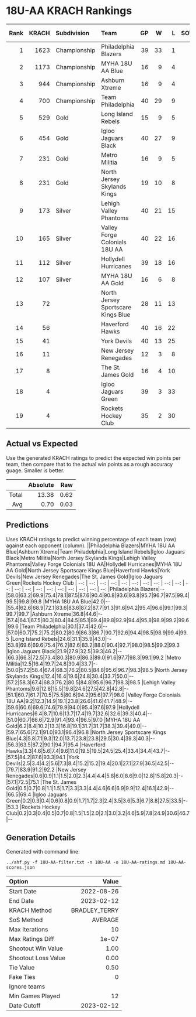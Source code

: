 # 18U-AA KRACH Rankings
Rank|KRACH|Subdivision|Team|GP|W|L|SOW|SOL|T|SoS|Exp Wins|Win Diff
---:|---:|:---|:---|---:|---:|---:|---:|---:|---:|---:|---:|---:
1|1623|Championship|Philadelphia Blazers|39|33|1|3|2|0|351|33.1|-2.9
2|1173|Championship|MYHA 18U AA Blue|16|9|4|3|0|0|650|11.1|-0.9
3|944|Championship|Ashburn Xtreme|16|9|4|3|0|0|527|11.3|-0.7
4|700|Championship|Team Philadelphia|40|29|9|2|0|0|374|29.9|-1.1
5|529|Gold|Long Island Rebels|15|9|5|1|0|0|421|9.8|-0.2
6|454|Gold|Igloo Jaguars Black|40|27|9|0|4|0|402|26.5|-0.5
7|231|Gold|Metro Militia|16|9|5|2|0|0|183|11.4|0.4
8|231|Gold|North Jersey Skylands Kings|19|10|8|0|1|0|462|10.0|-0.0
9|173|Silver|Lehigh Valley Phantoms|40|21|15|1|3|0|314|22.6|0.6
10|165|Silver|Valley Forge Colonials 18U AA|40|22|16|1|1|0|279|23.8|0.8
11|112|Silver|Hollydell Hurricanes|39|18|16|2|3|0|252|20.8|0.8
12|107|Silver|MYHA 18U AA Gold|16|6|8|1|1|0|382|7.2|0.2
13|72||North Jersey Sportscare Kings Blue|28|11|13|2|2|0|193|13.6|0.6
14|56||Haverford Hawks|40|16|22|1|1|0|285|18.1|1.1
15|41||York Devils|40|13|25|1|1|0|315|14.8|0.8
16|11||New Jersey Renegades|12|3|8|1|0|0|84|4.5|0.5
17|8||The St. James Gold|16|4|10|0|2|0|72|4.4|0.4
18|4||Igloo Jaguars Green|39|3|33|1|2|0|244|4.4|0.4
19|4||Rockets Hockey Club|35|2|30|1|2|0|268|3.3|0.3

## Actual vs Expected
Use the generated KRACH ratings to predict the expected win points per team, then compare that to the actual win points as a rough accuracy guage. Smaller is better.

||Absolute|Raw
|---:|---:|---:
|Total|13.38|0.62
|Avg|0.70|0.03

## Predictions
Uses KRACH ratings to predict winning percentage of each team (row) against each opponent (column).
||Philadelphia Blazers|MYHA 18U AA Blue|Ashburn Xtreme|Team Philadelphia|Long Island Rebels|Igloo Jaguars Black|Metro Militia|North Jersey Skylands Kings|Lehigh Valley Phantoms|Valley Forge Colonials 18U AA|Hollydell Hurricanes|MYHA 18U AA Gold|North Jersey Sportscare Kings Blue|Haverford Hawks|York Devils|New Jersey Renegades|The St. James Gold|Igloo Jaguars Green|Rockets Hockey Club
| --: | --: | --: | --: | --: | --: | --: | --: | --: | --: | --: | --: | --: | --: | --: | --: | --: | --: | --: | --: 
|Philadelphia Blazers|--|58.0|63.2|69.9|75.4|78.1|87.5|87.6|90.4|90.8|93.6|93.8|95.7|96.7|97.5|99.4|99.5|99.8|99.8
|MYHA 18U AA Blue|42.0|--|55.4|62.6|68.9|72.1|83.6|83.6|87.2|87.7|91.3|91.6|94.2|95.4|96.6|99.1|99.3|99.7|99.7
|Ashburn Xtreme|36.8|44.6|--|57.4|64.1|67.5|80.3|80.4|84.5|85.1|89.4|89.8|92.9|94.4|95.8|98.9|99.2|99.6|99.6
|Team Philadelphia|30.1|37.4|42.6|--|57.0|60.7|75.2|75.2|80.2|80.9|86.3|86.7|90.7|92.6|94.4|98.5|98.9|99.4|99.5
|Long Island Rebels|24.6|31.1|35.9|43.0|--|53.8|69.6|69.6|75.4|76.2|82.6|83.2|88.0|90.4|92.7|98.0|98.5|99.2|99.3
|Igloo Jaguars Black|21.9|27.9|32.5|39.3|46.2|--|66.3|66.3|72.5|73.4|80.3|80.9|86.3|89.0|91.6|97.7|98.3|99.1|99.2
|Metro Militia|12.5|16.4|19.7|24.8|30.4|33.7|--|50.0|57.2|58.4|67.4|68.3|76.2|80.5|84.8|95.6|96.7|98.3|98.5
|North Jersey Skylands Kings|12.4|16.4|19.6|24.8|30.4|33.7|50.0|--|57.2|58.3|67.4|68.3|76.2|80.5|84.8|95.6|96.7|98.3|98.5
|Lehigh Valley Phantoms|9.6|12.8|15.5|19.8|24.6|27.5|42.8|42.8|--|51.1|60.7|61.7|70.5|75.5|80.6|94.2|95.6|97.7|98.0
|Valley Forge Colonials 18U AA|9.2|12.3|14.9|19.1|23.8|26.6|41.6|41.7|48.9|--|59.6|60.6|69.6|74.6|79.9|94.0|95.4|97.6|97.9
|Hollydell Hurricanes|6.4|8.7|10.6|13.7|17.4|19.7|32.6|32.6|39.3|40.4|--|51.0|60.7|66.6|72.9|91.4|93.4|96.5|97.0
|MYHA 18U AA Gold|6.2|8.4|10.2|13.3|16.8|19.1|31.7|31.7|38.3|39.4|49.0|--|59.7|65.6|72.1|91.0|93.1|96.4|96.8
|North Jersey Sportscare Kings Blue|4.3|5.8|7.1|9.3|12.0|13.7|23.8|23.8|29.5|30.4|39.3|40.3|--|56.3|63.5|87.2|90.1|94.7|95.4
|Haverford Hawks|3.3|4.6|5.6|7.4|9.6|11.0|19.5|19.5|24.5|25.4|33.4|34.4|43.7|--|57.5|84.2|87.6|93.3|94.1
|York Devils|2.5|3.4|4.2|5.6|7.3|8.4|15.2|15.2|19.4|20.1|27.1|27.9|36.5|42.5|--|79.7|83.9|91.2|92.2
|New Jersey Renegades|0.6|0.9|1.1|1.5|2.0|2.3|4.4|4.4|5.8|6.0|8.6|9.0|12.8|15.8|20.3|--|57.1|72.5|75.1
|The St. James Gold|0.5|0.7|0.8|1.1|1.5|1.7|3.3|3.3|4.4|4.6|6.6|6.9|9.9|12.4|16.1|42.9|--|66.5|69.4
|Igloo Jaguars Green|0.2|0.3|0.4|0.6|0.8|0.9|1.7|1.7|2.3|2.4|3.5|3.6|5.3|6.7|8.8|27.5|33.5|--|53.3
|Rockets Hockey Club|0.2|0.3|0.4|0.5|0.7|0.8|1.5|1.5|2.0|2.1|3.0|3.2|4.6|5.9|7.8|24.9|30.6|46.7|--

## Generation Details

Generated with command line:
```
../ahf.py -f 18U-AA-filter.txt -n 18U-AA -o 18U-AA-ratings.md 18U-AA-scores.json
```

| Option | Value |
| :----- | ----: |
| Start Date | 2022-08-26 |
| End Date | 2023-02-12 |
| KRACH Method | BRADLEY_TERRY |
| SoS Method | AVERAGE |
| Max Iterations | 10 |
| Max Ratings Diff | 1e-07 |
| Shootout Win Value | 1.00 |
| Shootout Loss Value | 0.00 |
| Tie Value | 0.50 |
| Fake Ties | 0 |
| Ignore teams |  |
| Min Games Played | 12 |
| Date Cutoff | 2023-02-12 |

